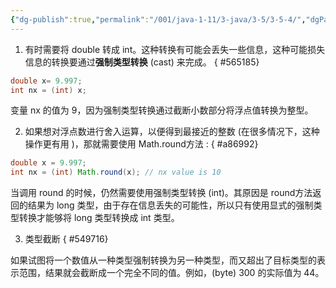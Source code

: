 ```yaml
---
{"dg-publish":true,"permalink":"/001/java-1-11/3-java/3-5/3-5-4/","dgPassFrontmatter":true,"created":"2024-04-12T16:21:03.239+08:00","updated":"2024-06-01T10:43:15.028+08:00"}
---
```


1. 有时需要将 double 转成 int。这种转换有可能会丢失一些信息，这种可能损失信息的转换要通过**强制类型转换** (cast) 来完成。
{ #565185}


```java
double x= 9.997;
int nx = (int) x;
```

变量 nx 的值为 9，因为强制类型转换通过截断小数部分将浮点值转换为整型。

2. 如果想对浮点数进行舍入运算，以便得到最接近的整数 (在很多情况下，这种操作更有用 )，那就需要使用 Math.round方法 :
{ #a86992}


```java
double x = 9.997;
int nx = (int) Math.round(x); // nx value is 10
```

 当调用 round 的时候，仍然需要使用强制类型转换 (int)。其原因是 round方法返回的结果为 long 类型，由于存在信息丢失的可能性，所以只有使用显式的强制类型转换才能够将 long 类型转换成 int 类型。

3. 类型截断
{ #549716}


如果试图将一个数值从一种类型强制转换为另一种类型，而又超出了目标类型的表示范围，结果就会截断成一个完全不同的值。例如，(byte) 300 的实际值为 44。